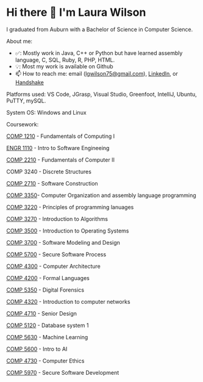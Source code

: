 # Hi there 👋 I'm Laura Wilson 

I graduated from Auburn with a Bachelor of Science in Computer Science.

About me:

- ✅: Mostly work in Java, C++ or Python but have learned assembly language, C, SQL, Ruby, R, PHP, HTML.
-  💡: Most my work is available on Github
- 📫 How to reach me: email (lgwilson75@gmail.com), [LinkedIn](https://www.linkedin.com/in/laura-wilson-806093232?lipi=urn%3Ali%3Apage%3Ad_flagship3_profile_view_base_contact_details%3Bt8GVzFcnSmGk%2BwY%2B9EF4Ug%3D%3D), or [Handshake](https://auburn.joinhandshake.com/stu/users/26064156)


Platforms used: VS Code, JGrasp, Visual Studio, Greenfoot, IntelliJ, Ubuntu, PuTTY, mySQL.

System OS: Windows and Linux

Coursework: 

[COMP 1210](https://github.com/ProgrammerL900/COMP-1210) - Fundamentals of Computing I

[ENGR 1110](https://github.com/ProgrammerL900/ENGR-1100) - Intro to Software Engineeing

[COMP 2210](https://github.com/ProgrammerL900/COMP-2210) - Fundamentals of Computer II

COMP 3240 - Discrete Structures

[COMP 2710](https://github.com/ProgrammerL900/COMP-2710) - Software Construction

[COMP 3350](https://github.com/ProgrammerL900/COMP-3350)- Computer Organization and assembly language programming

[COMP 3220](https://github.com/ProgrammerL900/COMP-3220) - Principles of programming lanuages



[COMP 3270](https://github.com/ProgrammerL900/COMP-3270) - Introduction to Algorithms

[COMP 3500](https://github.com/ProgrammerL900/COMP-3500) - Introduction to Operating Systems

[COMP 3700](https://github.com/ProgrammerL900/COMP-3700) - Software Modeling and Design



[COMP 5700](https://github.com/ProgrammerL900/COMP-5700) - Secure Software Process

[COMP 4300](https://github.com/ProgrammerL900/COMP-4300) - Computer Architecture

[COMP 4200](https://github.com/ProgrammerL900/COMP-4200) - Formal Languages

[COMP 5350](https://github.com/ProgrammerL900/COMP-5350) - Digital Forensics



[COMP 4320](https://github.com/ProgrammerL900/COMP-4320) - Introduction to computer networks

[COMP 4710](https://github.com/ProgrammerL900/COMP-4710) - Senior Design

[COMP 5120](https://github.com/ProgrammerL900/COMP-5120) - Database system 1

[COMP 5630](https://github.com/ProgrammerL900/COMP-5630) - Machine Learning

[COMP 5600](https://github.com/ProgrammerL900/COMP-5600) - Intro to AI

[COMP 4730](https://github.com/ProgrammerL900/COMP-4730) - Computer Ethics

[COMP 5970](https://github.com/ProgrammerL900/COMP-5970) - Secure Software Development



